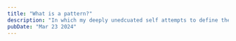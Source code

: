 ```yaml
---
title: "What is a pattern?"
description: "In which my deeply unedcuated self attempts to define the esssense of a pattern."
pubDate: "Mar 23 2024"
---
```

